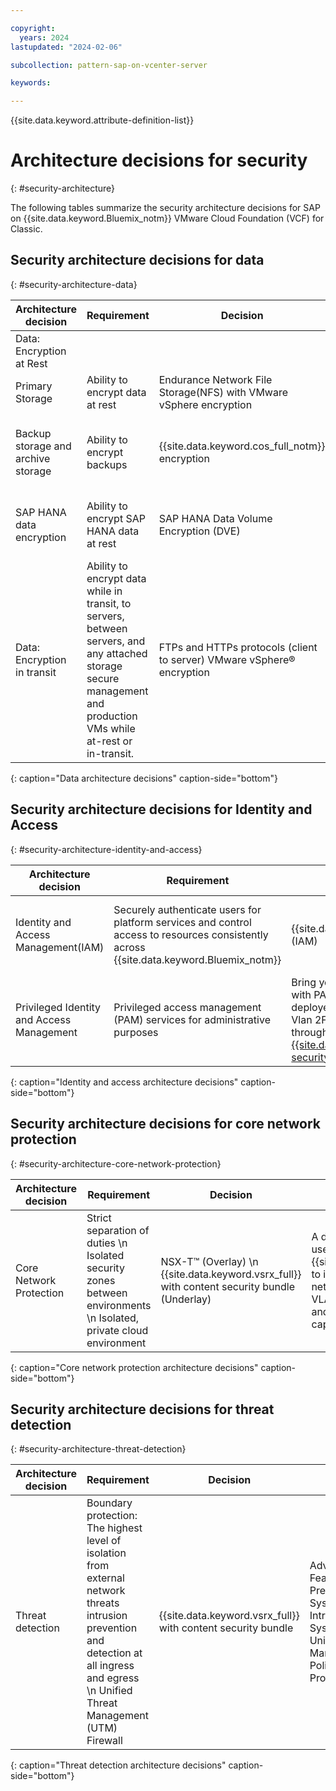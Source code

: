 ```yaml
---

copyright:
  years: 2024
lastupdated: "2024-02-06"

subcollection: pattern-sap-on-vcenter-server

keywords:

---
```


{{site.data.keyword.attribute-definition-list}}

# Architecture decisions for security
{: #security-architecture}

The following tables summarize the security architecture decisions for SAP on {{site.data.keyword.Bluemix_notm}} VMware Cloud Foundation (VCF) for Classic.

## Security architecture decisions for data
{: #security-architecture-data}

| Architecture decision | Requirement | Decision | Rationale |
| -------------- | -------------- | -------------- |-------------- |
| Data: Encryption at Rest          |                                                                                                                                                                       |                                                                         |                                                                                                                                                             |
|  Primary Storage                   | Ability to encrypt data at rest                                                                                                                                       | Endurance Network File Storage(NFS) with VMware vSphere encryption                    | VMware vSphere encryption applies to all types of VMware storage, including NFS.                                                                            |
|  Backup storage and archive storage | Ability to encrypt backups                                                                                                                                            | {{site.data.keyword.cos_full_notm}} encryption                                         | By default, all objects that are stored in {{site.data.keyword.cos_full_notm}} are encrypted by using randomly generated keys and an all-or-nothing-transform (AONT).  |
| SAP HANA data encryption           | Ability to encrypt SAP HANA data at rest                                                                                                                          | SAP HANA Data Volume Encryption (DVE)                                   | DVE encrypts SAP HANA data at the persistence layer, protecting data stored on disk from unauthorized access at operating system level.                     |
| Data: Encryption in transit       | Ability to encrypt data while in transit, to servers, between servers, and any attached storage secure management and production VMs while at-rest or in-transit. | FTPs and HTTPs protocols (client to server) VMware vSphere® encryption | Secure client requests over HTTPs and FTPs \n Secure management and production VMs while at-rest or in-transit.                                                     |
{: caption="Data architecture decisions" caption-side="bottom"}

## Security architecture decisions for Identity and Access
{: #security-architecture-identity-and-access}

| Architecture decision | Requirement | Decision | Rationale |
| -------------- | -------------- | -------------- |-------------- |
| Identity and Access Management(IAM) | Securely authenticate users for platform services and control access to resources consistently across {{site.data.keyword.Bluemix_notm}} | {{site.data.keyword.iamshort}}(IAM)                                                                                                                 | Use IAM access policies to assign users, service IDs, and trusted profiles access to resources within the {{site.data.keyword.Bluemix_notm}} account.                                                                              |
| Privileged Identity and Access Management | Privileged access management (PAM) services for administrative purposes                                         | Bring you own bastion host with PAM software that is deployed on underlay private Vlan 2FA authentication through [{{site.data.keyword.IBM}} security verify](https://www.ibm.com/products/verify-identity){: external}  | Securely access remote resources over the private network for management purposes; bastion accessed by SSH. Session recording that tracks all activities, successful or not, to note any potential threats |
{: caption="Identity and access architecture decisions" caption-side="bottom"}

## Security architecture decisions for core network protection
{: #security-architecture-core-network-protection}

| Architecture decision | Requirement | Decision | Rationale |
| -------------- | -------------- | -------------- |-------------- |
| Core Network Protection   | Strict separation of duties \n Isolated security zones between environments \n Isolated, private cloud environment  | NSX-T™ (Overlay) \n {{site.data.keyword.vsrx_full}} with content security bundle (Underlay)  | A design combination that uses both NSX-T™ and {{site.data.keyword.vsrx_full}} to isolate VLANas and network traffic \n Separate VLANs and NSX-T™ VXLANs and the use of firewall capabilities. |
{: caption="Core network protection architecture decisions" caption-side="bottom"}

## Security architecture decisions for threat detection
{: #security-architecture-threat-detection}

| Architecture decision | Requirement | Decision | Rationale |
| -------------- | -------------- | -------------- |-------------- |
| Threat detection          | Boundary protection: The highest level of isolation from external network threats intrusion prevention and detection at all ingress and egress \n Unified Threat Management (UTM) Firewall  | {{site.data.keyword.vsrx_full}} with content security bundle  | Advanced FW Features (Intrusion Prevention System(IPS) and Intrusion Detection System(IDS), Unified Threat Management(UTM), Policy Routing, SSL Proxy)  |
{: caption="Threat detection architecture decisions" caption-side="bottom"}
